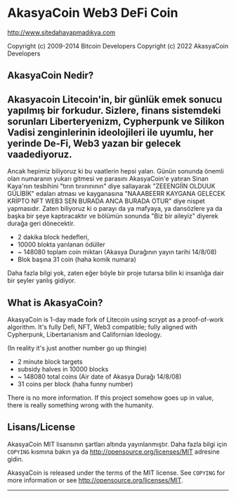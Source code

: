 AkasyaCoin Web3 DeFi Coin
================================

http://www.sitedahayapmadıkya.com

Copyright (c) 2009-2014 Bitcoin Developers
Copyright (c) 2022 AkasyaCoin Developers

AkasyaCoin Nedir?
----------------

Akasyacoin Litecoin'in, bir günlük emek sonucu yapılmış bir forkudur. Sizlere, finans sistemdeki sorunları
Liberteryenizm, Cypherpunk ve Silikon Vadisi zenginlerinin ideolojileri ile uyumlu, her
yerinde De-Fi, Web3 yazan bir gelecek vaadediyoruz.
----------------
Ancak hepimiz biliyoruz ki bu vaatlerin hepsi yalan. Günün sonunda önemli olan numaranın
yukarı gitmesi ve parasını AkasyaCoin'e yatıran Sinan Kaya'nın tesbihini "tırın tırıınınının" diye sallayarak "ZEEENGİİN OLDUUK GÜLİBİK"
edaları atması ve kayganasına "NAAABEERR KAYGANA GELECEK KRİPTO NFT WEB3 SEN BURADA ANCA BURADA OTUR" diye nispet yapmasıdır. Zaten biliyoruz ki
o parayı da ya mafyaya, ya dansözlere ya da başka bir şeye kaptıracaktır ve bölümün sonunda "Biz bir aileyiz" diyerek durağa geri dönecektir.

 - 2 dakika block hedefleri,
 - 10000 blokta yarılanan ödüller
 - ~ 148080 toplam coin miktarı (Akasya Durağının yayın tarihi 14/8/08)
 - Blok başına 31 coin (haha komik numara)

Daha fazla bilgi yok, zaten eğer böyle bir proje tutarsa bilin ki insanlığa dair bir şeyler yanlış gidiyor.

What is AkasyaCoin?
----------------

AkasyaCoin is 1-day made fork of Litecoin using scrypt as a proof-of-work algorithm. It's fully Defi,
NFT, Web3 compatible; fully aligned with Cypherpunk, Libertarianism and Californian Ideology.

(In reality it's just another number go up thingie)


 - 2 minute block targets
 - subsidy halves in 10000 blocks
 - ~ 148080 total coins (Air date of Akasya Durağı 14/8/08)
 - 31 coins per block (haha funny number)

There is no more information. If this project somehow goes up in value, there is really something wrong with the humanity.

Lisans/License
-------
AkasyaCoin MIT lisansının şartları altında yayınlanmıştır. Daha fazla bilgi için
`COPYING` kısmına bakın ya da http://opensource.org/licenses/MIT adresine gidin.


AkasyaCoin is released under the terms of the MIT license. See `COPYING` for more
information or see http://opensource.org/licenses/MIT.

-------------------
